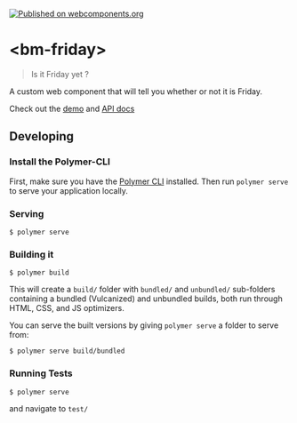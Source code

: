 [![Published on webcomponents.org](https://img.shields.io/badge/webcomponents.org-published-blue.svg?style=flat-square)](https://www.webcomponents.org/element/bjerkins/bm-friday)

# \<bm-friday\>

> Is it Friday yet ?

A custom web component that will tell you whether or not it is Friday.

Check out the [demo](https://bjerkins.github.io/bm-friday/components/bm-friday/demo/)
and [API docs](https://bjerkins.github.io/bm-friday/components/bm-friday)

## Developing

### Install the Polymer-CLI

First, make sure you have the [Polymer CLI](https://www.npmjs.com/package/polymer-cli) installed. Then run `polymer serve` to serve your application locally.

### Serving

```
$ polymer serve
```

### Building it

```
$ polymer build
```

This will create a `build/` folder with `bundled/` and `unbundled/` sub-folders
containing a bundled (Vulcanized) and unbundled builds, both run through HTML,
CSS, and JS optimizers.

You can serve the built versions by giving `polymer serve` a folder to serve
from:

```
$ polymer serve build/bundled
```

### Running Tests

```
$ polymer serve
```

and navigate to `test/`
